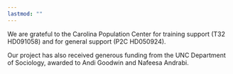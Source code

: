 ```yaml
---
lastmod: ""
---
```


We are grateful to the Carolina Population Center for training support (T32 HD091058) and for general support (P2C HD050924). 


Our project has also received generous funding from the UNC Department of Sociology, awarded to Andi Goodwin and Nafeesa Andrabi. 
